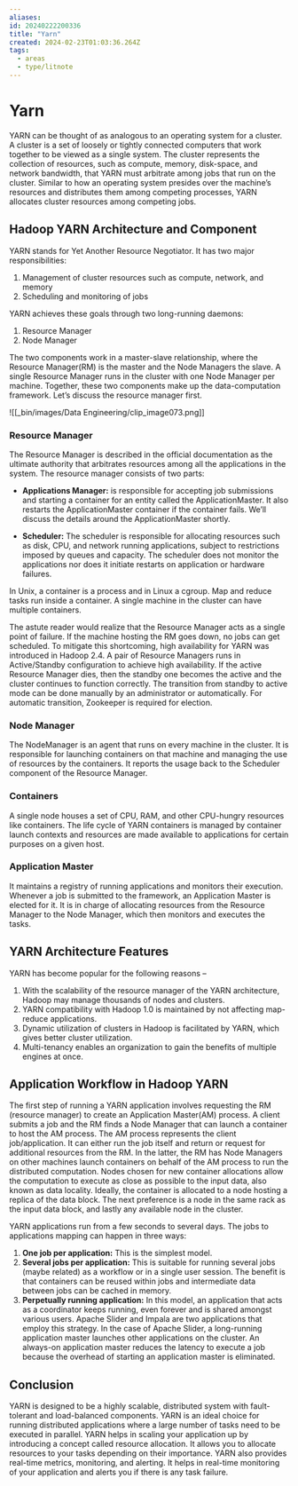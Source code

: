 ```yaml
---
aliases: 
id: 20240222200336
title: "Yarn"
created: 2024-02-23T01:03:36.264Z
tags:
  - areas
  - type/litnote
---
```


# **Yarn**

YARN can be thought of as analogous to an operating system for a cluster. A cluster is a set of loosely or tightly connected computers that work together to be viewed as a single system. The cluster represents the collection of resources, such as compute, memory, disk-space, and network bandwidth, that YARN must arbitrate among jobs that run on the cluster. Similar to how an operating system presides over the machine’s resources and distributes them among competing processes, YARN allocates cluster resources among competing jobs.

## Hadoop YARN Architecture and Component

YARN stands for Yet Another Resource Negotiator. It has two major responsibilities: 

1. Management of cluster resources such as compute, network, and memory 
2. Scheduling and monitoring of jobs 

YARN achieves these goals through two long-running daemons: 

1. Resource Manager 
2. Node Manager

The two components work in a master-slave relationship, where the Resource Manager(RM) is the master and the Node Managers the slave. A single Resource Manager runs in the cluster with one Node Manager per machine. Together, these two components make up the data-computation framework. Let’s discuss the resource manager first.

![[_bin/images/Data Engineering/clip_image073.png]]

### Resource Manager

The Resource Manager is described in the official documentation as the ultimate authority that arbitrates resources among all the applications in the system. The resource manager consists of two parts:

- **Applications Manager:** is responsible for accepting job submissions and starting a container for an entity called the ApplicationMaster. It also restarts the ApplicationMaster container if the container fails. We’ll discuss the details around the ApplicationMaster shortly.

- **Scheduler:** The scheduler is responsible for allocating resources such as disk, CPU, and network running applications, subject to restrictions imposed by queues and capacity. The scheduler does not monitor the applications nor does it initiate restarts on application or hardware failures.

In Unix, a container is a process and in Linux a cgroup. Map and reduce tasks run inside a container. A single machine in the cluster can have multiple containers.

The astute reader would realize that the Resource Manager acts as a single point of failure. If the machine hosting the RM goes down, no jobs can get scheduled. To mitigate this shortcoming, high availability for YARN was introduced in Hadoop 2.4. A pair of Resource Managers runs in Active/Standby configuration to achieve high availability. If the active Resource Manager dies, then the standby one becomes the active and the cluster continues to function correctly. The transition from standby to active mode can be done manually by an administrator or automatically. For automatic transition, Zookeeper is required for election.

### Node Manager

The NodeManager is an agent that runs on every machine in the cluster. It is responsible for launching containers on that machine and managing the use of resources by the containers. It reports the usage back to the Scheduler component of the Resource Manager.

### Containers

A single node houses a set of CPU, RAM, and other CPU-hungry resources like containers. The life cycle of YARN containers is managed by container launch contexts and resources are made available to applications for certain purposes on a given host.

### Application Master

It maintains a registry of running applications and monitors their execution. Whenever a job is submitted to the framework, an Application Master is elected for it. It is in charge of allocating resources from the Resource Manager to the Node Manager, which then monitors and executes the tasks.

## YARN Architecture Features

YARN has become popular for the following reasons –

1. With the scalability of the resource manager of the YARN architecture, Hadoop may manage thousands of nodes and clusters.
2. YARN compatibility with Hadoop 1.0 is maintained by not affecting map-reduce applications.
3. Dynamic utilization of clusters in Hadoop is facilitated by YARN, which gives better cluster utilization.
4. Multi-tenancy enables an organization to gain the benefits of multiple engines at once.

## Application Workflow in Hadoop YARN

The first step of running a YARN application involves requesting the RM (resource manager) to create an Application Master(AM) process. A client submits a job and the RM finds a Node Manager that can launch a container to host the AM process. The AM process represents the client job/application. It can either run the job itself and return or request for additional resources from the RM. In the latter, the RM has Node Managers on other machines launch containers on behalf of the AM process to run the distributed computation. Nodes chosen for new container allocations allow the computation to execute as close as possible to the input data, also known as data locality. Ideally, the container is allocated to a node hosting a replica of the data block. The next preference is a node in the same rack as the input data block, and lastly any available node in the cluster. 

YARN applications run from a few seconds to several days. The jobs to applications mapping can happen in three ways:

1. **One job per application:** This is the simplest model.
2. **Several jobs per application:** This is suitable for running several jobs (maybe related) as a workflow or in a single user session. The benefit is that containers can be reused within jobs and intermediate data between jobs can be cached in memory.
3. **Perpetually running application:** In this model, an application that acts as a coordinator keeps running, even forever and is shared amongst various users. Apache Slider and Impala are two applications that employ this strategy. In the case of Apache Slider, a long-running application master launches other applications on the cluster. An always-on application master reduces the latency to execute a job because the overhead of starting an application master is eliminated.

## Conclusion

YARN is designed to be a highly scalable, distributed system with fault-tolerant and load-balanced components. YARN is an ideal choice for running distributed applications where a large number of tasks need to be executed in parallel. YARN helps in scaling your application up by introducing a concept called resource allocation. It allows you to allocate resources to your tasks depending on their importance. YARN also provides real-time metrics, monitoring, and alerting. It helps in real-time monitoring of your application and alerts you if there is any task failure.